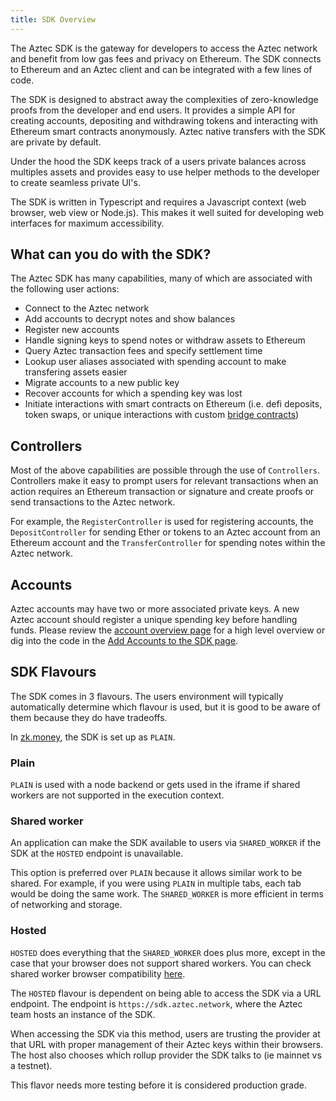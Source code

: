 ```yaml
---
title: SDK Overview
---
```


The Aztec SDK is the gateway for developers to access the Aztec network and benefit from low gas fees and privacy on Ethereum. The SDK connects to Ethereum and an Aztec client and can be integrated with a few lines of code.

The SDK is designed to abstract away the complexities of zero-knowledge proofs from the developer and end users. It provides a simple API for creating accounts, depositing and withdrawing tokens and interacting with Ethereum smart contracts anonymously. Aztec native transfers with the SDK are private by default.

Under the hood the SDK keeps track of a users private balances across multiples assets and provides easy to use helper methods to the developer to create seamless private UI's.

The SDK is written in Typescript and requires a Javascript context (web browser, web view or Node.js). This makes it well suited for developing web interfaces for maximum accessibility.

## What can you do with the SDK?

The Aztec SDK has many capabilities, many of which are associated with the following user actions:

- Connect to the Aztec network
- Add accounts to decrypt notes and show balances
- Register new accounts
- Handle signing keys to spend notes or withdraw assets to Ethereum
- Query Aztec transaction fees and specify settlement time
- Lookup user aliases associated with spending account to make transfering assets easier
- Migrate accounts to a new public key
- Recover accounts for which a spending key was lost
- Initiate interactions with smart contracts on Ethereum (i.e. defi deposits, token swaps, or unique interactions with custom [bridge contracts](https://github.com/AztecProtocol/aztec-connect-bridges))

## Controllers

Most of the above capabilities are possible through the use of `Controllers`. Controllers make it easy to prompt users for relevant transactions when an action requires an Ethereum transaction or signature and create proofs or send transactions to the Aztec network.

For example, the `RegisterController` is used for registering accounts, the `DepositController` for sending Ether or tokens to an Aztec account from an Ethereum account and the `TransferController` for spending notes within the Aztec network.

## Accounts

Aztec accounts may have two or more associated private keys. A new Aztec account should register a unique spending key before handling funds. Please review the [account overview page](../how-aztec-works/accounts) for a high level overview or dig into the code in the [Add Accounts to the SDK page](./usage/add-account).

## SDK Flavours

The SDK comes in 3 flavours. The users environment will typically automatically determine which flavour is used, but it is good to be aware of them because they do have tradeoffs.

In [zk.money](https://zk.money), the SDK is set up as `PLAIN`.

### Plain

`PLAIN` is used with a node backend or gets used in the iframe if shared workers are not supported in the execution context.

### Shared worker

An application can make the SDK available to users via `SHARED_WORKER` if the SDK at the `HOSTED` endpoint is unavailable.

This option is preferred over `PLAIN` because it allows similar work to be shared. For example, if you were using `PLAIN` in multiple tabs, each tab would be doing the same work. The `SHARED_WORKER` is more efficient in terms of networking and storage.

### Hosted

`HOSTED` does everything that the `SHARED_WORKER` does plus more, except in the case that your browser does not support shared workers. You can check shared worker browser compatibility [here](https://developer.mozilla.org/en-US/docs/Web/API/SharedWorker#browser_compatibility).

The `HOSTED` flavour is dependent on being able to access the SDK via a URL endpoint. The endpoint is `https://sdk.aztec.network`, where the Aztec team hosts an instance of the SDK.

When accessing the SDK via this method, users are trusting the provider at that URL with proper management of their Aztec keys within their browsers. The host also chooses which rollup provider the SDK talks to (ie mainnet vs a testnet).

This flavor needs more testing before it is considered production grade.
